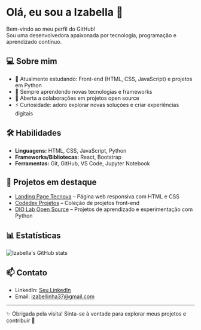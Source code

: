 # Olá, eu sou a Izabella 👋

Bem-vindo ao meu perfil do GitHub!  
Sou uma desenvolvedora apaixonada por tecnologia, programação e aprendizado contínuo.

## 💻 Sobre mim
- 🔭 Atualmente estudando: Front-end (HTML, CSS, JavaScript) e projetos em Python  
- 🌱 Sempre aprendendo novas tecnologias e frameworks  
- 👯 Aberta a colaborações em projetos open source  
- ⚡ Curiosidade: adoro explorar novas soluções e criar experiências digitais

## 🛠️ Habilidades
- **Linguagens:** HTML, CSS, JavaScript, Python  
- **Frameworks/Bibliotecas:** React, Bootstrap  
- **Ferramentas:** Git, GitHub, VS Code, Jupyter Notebook  

## 📂 Projetos em destaque
- [Landing Page Tecnova](https://github.com/izabella031/landing-page-tecnova) – Página web responsiva com HTML e CSS  
- [Codedex Projetos](https://github.com/izabella031/codedex-projetos) – Coleção de projetos front-end  
- [DIO Lab Open Source](https://github.com/izabella031/dio-lab-open-source) – Projetos de aprendizado e experimentação com Python  


## 📊 Estatísticas
![Izabella's GitHub stats](https://github-readme-stats.vercel.app/api?username=izabella031&show_icons=true&theme=dracula)

## 📫 Contato
- LinkedIn: [Seu LinkedIn](https://www.linkedin.com/in/izabella-da-costa-ferreira-8826551a2/)  
- Email: izabellinha37@gmail.com 

---

✨ Obrigada pela visita! Sinta-se à vontade para explorar meus projetos e contribuir 💜

